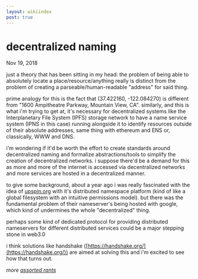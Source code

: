 ```yaml
---
layout: wikiindex
post: true
---
```

# decentralized naming

Nov 19, 2018

just a theory that has been sitting in my head: the problem of being able to absolutely locate a place/resource/anything really is distinct from the problem of creating a parseable/human-readable "address" for said thing.

prime analogy for this is the fact that (37.422160, -122.084270) is different from "1600 Ampitheatre Parkway, Mountain View, CA". similarly, and this is what i'm trying to get at, it's necessary for decentralized systems like the Interplanetary File System (IPFS)  storage network to have a name service system (IPNS in this case) running alongside it to identify resources outside of their absolute addresses, same thing with ethereum and ENS or, classically, WWW and DNS.

i'm wondering if it'd be worth the effort to create standards around decentralized naming and formalize abstractions/tools to simplify the creation of decentralized networks. i suppose there'd be a demand for this as more and more of the internet is accessed via decentralized networks and more services are hosted in a decentralized manner.

to give some background, about a year ago i was really fascinated with the idea of [upspin.org](http://upspin.org) with it's distributed namespace platform (kind of like a global filesystem with an intuitive permissions model). but there was the fundamental problem of their nameserver's being hosted with google, which kind of undermines the whole "decentralized" thing. 

perhaps some kind of dedicated protocol for providing distributed nameservers for different distributed services could be a major stepping stone in web3.0

i think solutions like handshake ([https://handshake.org/](https://handshake.org/)) are aimed at solving this and i'm excited to see how that turns out.

*more [assorted rants](https://www.notion.so/bbd9fba3-75e0-42ff-ba0d-18ab195b4467)*
